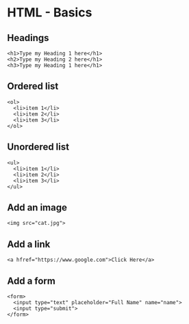 # HTML - Basics

## Headings

```
<h1>Type my Heading 1 here</h1>
<h2>Type my Heading 2 here</h1>
<h3>Type my Heading 1 here</h1>
```

## Ordered list

```
<ol>
  <li>item 1</li>
  <li>item 2</li>
  <li>item 3</li>
</ol>
```

## Unordered list

```
<ul>
  <li>item 1</li>
  <li>item 2</li>
  <li>item 3</li>
</ul>
```

## Add an image

```<img src="cat.jpg">```

## Add a link

```<a hfref="https://www.google.com">Click Here</a>```

## Add a form

```
<form>
  <input type="text" placeholder="Full Name" name="name">
  <input type="submit">
</form>
```


